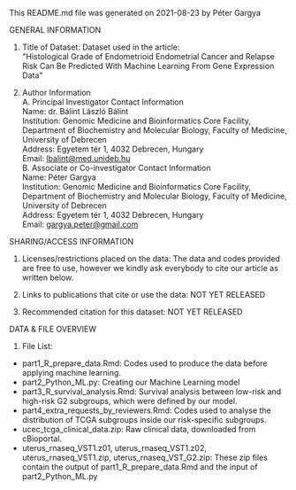 This README.md file was generated on 2021-08-23 by Péter Gargya

GENERAL INFORMATION

1. Title of Dataset: Dataset used in the article:  
    "Histological Grade of Endometrioid Endometrial Cancer and Relapse Risk Can Be Predicted With Machine Learning From Gene Expression Data" 

2. Author Information  
A. Principal Investigator Contact Information  
Name: dr. Bálint László Bálint  
Institution: Genomic Medicine and Bioinformatics Core Facility, Department of Biochemistry and Molecular Biology, Faculty of Medicine, University of Debrecen  
Address: Egyetem tér 1, 4032 Debrecen, Hungary  
Email: lbalint@med.unideb.hu  
B. Associate or Co-investigator Contact Information  
Name: Péter Gargya  
Institution: Genomic Medicine and Bioinformatics Core Facility, Department of Biochemistry and Molecular Biology, Faculty of Medicine,   University of Debrecen  
Address: Egyetem tér 1, 4032 Debrecen, Hungary  
Email: gargya.peter@gmail.com  


SHARING/ACCESS INFORMATION  

1. Licenses/restrictions placed on the data: The data and codes provided are free to use, however we kindly ask everybody to cite our article as written below.  

2. Links to publications that cite or use the data: NOT YET RELEASED  

3. Recommended citation for this dataset: NOT YET RELEASED  


DATA & FILE OVERVIEW  

1. File List:  
- part1_R_prepare_data.Rmd: Codes used to produce the data before applying machine learning.
- part2_Python_ML.py: Creating our Machine Learning model
- part3_R_survival_analysis.Rmd: Survival analysis between low-risk and high-risk G2 subgroups, which were defined by our model.
- part4_extra_requests_by_reviewers.Rmd: Codes used to analyse the distribution of TCGA subgroups inside our risk-specific subgroups.
- ucec_tcga_clinical_data.zip: Raw clinical data, downloaded from cBioportal.
- uterus_rnaseq_VST1.z01, uterus_rnaseq_VST1.z02, uterus_rnaseq_VST1.zip, uterus_rnaseq_VST_G2.zip: These zip files contain the output of       part1_R_prepare_data.Rmd and the input of part2_Python_ML.py

